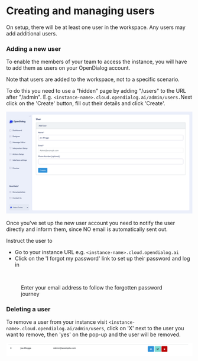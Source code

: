 # Creating and managing users

On setup, there will be at least one user in the workspace. Any users may add additional users.&#x20;

### Adding a new user

To enable the members of your team to access the instance, you will have to add them as users on your OpenDialog account.&#x20;

Note that users are added to the workspace, not to a specific scenario.&#x20;

To do this you need to use a "hidden" page by adding "/users" to the URL after "/admin". E.g. `<instance-name>.cloud.opendialog.ai/admin/users.`Next click on the 'Create' button, fill out their details and click 'Create'.&#x20;

![Add new user screen](<../../../.gitbook/assets/image (425).png>)

Once you've set up the new user account you need to notify the user directly and inform them, since NO email is automatically sent out.&#x20;

Instruct the user to

* Go to your instance URL e.g. `<instance-name>.cloud.opendialog.ai`&#x20;
* Click on the 'I forgot my password' link to set up their password and log in



<figure><img src="broken-reference" alt=""><figcaption><p>Enter your email address to follow the forgotten password journey</p></figcaption></figure>

### Deleting a user

To remove a user from your instance visit `<instance-name>.cloud.opendialog.ai/admin/users`, click on 'X' next to the user you want to remove, then 'yes' on the pop-up and the user will be removed.

![User profile - Delete/Edit buttons](<../../../.gitbook/assets/image (149).png>)
